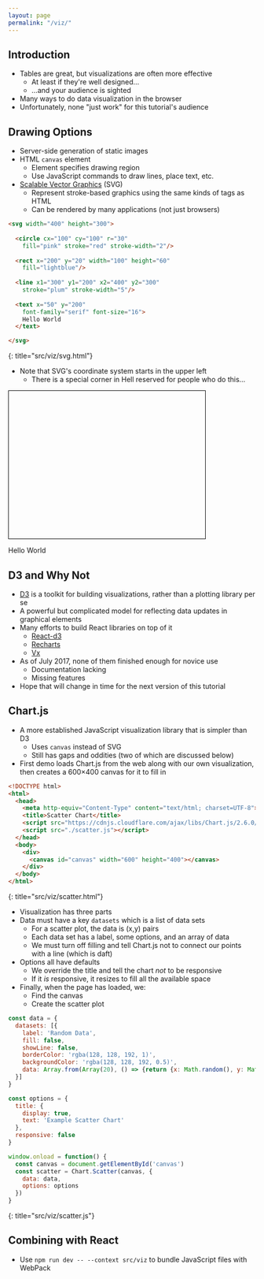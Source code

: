 ```yaml
---
layout: page
permalink: "/viz/"
---
```


## Introduction

- Tables are great, but visualizations are often more effective
  - At least if they're well designed…
  - …and your audience is sighted
- Many ways to do data visualization in the browser
- Unfortunately, none "just work" for this tutorial's audience

## Drawing Options

- Server-side generation of static images
- HTML `canvas` element
  - Element specifies drawing region
  - Use JavaScript commands to draw lines, place text, etc.
- [Scalable Vector Graphics](../gloss/#svg) (SVG)
  - Represent stroke-based graphics using the same kinds of tags as HTML
  - Can be rendered by many applications (not just browsers)

```html
<svg width="400" height="300">
      
  <circle cx="100" cy="100" r="30" 
    fill="pink" stroke="red" stroke-width="2"/>
      
  <rect x="200" y="20" width="100" height="60"
    fill="lightblue"/>
      
  <line x1="300" y1="200" x2="400" y2="300"
    stroke="plum" stroke-width="5"/>
      
  <text x="50" y="200"
    font-family="serif" font-size="16">
    Hello World
  </text>

</svg>
```
{: title="src/viz/svg.html"}

- Note that SVG's coordinate system starts in the upper left
  - There is a special corner in Hell reserved for people who do this…

<svg width="400" height="300" style="border: 1px solid black;">
      
  <circle cx="100" cy="100" r="30" 
    fill="pink" stroke="red" stroke-width="2"/>
      
  <rect x="200" y="20" width="100" height="60"
    fill="lightblue"/>
      
  <line x1="300" y1="200" x2="400" y2="300"
    stroke="plum" stroke-width="5"/>
      
  <text x="50" y="200"
    font-family="serif" font-size="16">
    Hello World
  </text>

</svg>

## D3 and Why Not

- [D3]({{site.data.links.d3}}) is a toolkit for building visualizations, rather than a plotting library per se
- A powerful but complicated model for reflecting data updates in graphical elements
- Many efforts to build React libraries on top of it
  - [React-d3]({{site.data.links.reactd3}})
  - [Recharts]({{site.data.links.recharts}})
  - [Vx]({{site.data.links.vx}})
- As of July 2017, none of them finished enough for novice use
  - Documentation lacking
  - Missing features
- Hope that will change in time for the next version of this tutorial

## Chart.js

- A more established JavaScript visualization library that is simpler than D3
  - Uses `canvas` instead of SVG
  - Still has gaps and oddities (two of which are discussed below)
- First demo loads Chart.js from the web along with our own visualization, then creates a 600×400 canvas for it to fill in

```html
<!DOCTYPE html>
<html>
  <head>
    <meta http-equiv="Content-Type" content="text/html; charset=UTF-8">
    <title>Scatter Chart</title>
    <script src="https://cdnjs.cloudflare.com/ajax/libs/Chart.js/2.6.0/Chart.bundle.js"></script>
    <script src="./scatter.js"></script>
  </head>
  <body>
    <div>
      <canvas id="canvas" width="600" height="400"></canvas>
    </div>
  </body>
</html>
```
{: title="src/viz/scatter.html"}

- Visualization has three parts
- Data must have a key `datasets` which is a list of data sets
  - For a scatter plot, the data is (x,y) pairs
  - Each data set has a label, some options, and an array of data
  - We must turn off filling and tell Chart.js not to connect our points with a line (which is daft)
- Options all have defaults
  - We override the title and tell the chart *not* to be responsive
  - If it *is* responsive, it resizes to fill all the available space
- Finally, when the page has loaded, we:
  - Find the canvas
  - Create the scatter plot

```js
const data = {
  datasets: [{
    label: 'Random Data',
    fill: false,
    showLine: false,
    borderColor: 'rgba(128, 128, 192, 1)',
    backgroundColor: 'rgba(128, 128, 192, 0.5)',
    data: Array.from(Array(20), () => {return {x: Math.random(), y: Math.random()}})
  }]
}

const options = {
  title: {
    display: true,
    text: 'Example Scatter Chart'
  },
  responsive: false
}

window.onload = function() {
  const canvas = document.getElementById('canvas')
  const scatter = Chart.Scatter(canvas, {
    data: data,
    options: options
  })
}
```
{: title="src/viz/scatter.js"}

## Combining with React

- Use `npm run dev -- --context src/viz` to bundle JavaScript files with WebPack

